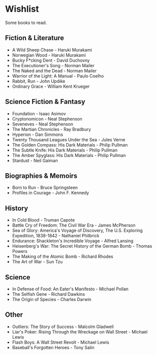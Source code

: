 # Wishlist

Some books to read.

## Fiction & Literature
* A Wild Sheep Chase - Haruki Murakami
* Norwegian Wood - Haruki Murakami
* Bucky F*cking Dent - David Duchovny
* The Executioner's Song - Norman Mailer
* The Naked and the Dead - Norman Mailer
* Warrior of the Light: A Manual - Paulo Coelho
* Rabbit, Run - John Updike
* Ordinary Grace - William Kent Krueger

## Science Fiction & Fantasy
* Foundation - Isaac Asimov
* Cryptonomicon - Neal Stephenson
* Seveneves - Neal Stephenson
* The Martian Chronicles - Ray Bradbury
* Hyperion - Dan Simmons
* Twenty Thousand Leagues Under the Sea - Jules Verne
* The Golden Compass: His Dark Materials - Philip Pullman
* The Subtle Knife: His Dark Materials - Philip Pullman
* The Amber Spyglass: His Dark Materials - Philip Pullman
* Stardust - Neil Gaiman

## Biographies & Memoirs
* Born to Run - Bruce Springsteen
* Profiles in Courage - John F. Kennedy

## History
* In Cold Blood - Truman Capote
* Battle Cry of Freedom: The Civil War Era - James McPherson
* Sea of Glory: America's Voyage of Discovery, The U.S. Exploring Expedition, 1838-1842 - Nathaniel Philbrick
* Endurance: Shackleton's Incredible Voyage - Alfred Lansing
* Heisenberg's War: The Secret History of the German Bomb - Thomas Powers
* The Making of the Atomic Bomb - Richard Rhodes
* The Art of War - Sun Tzu

## Science
* In Defense of Food: An Eater's Manifesto - Michael Pollan
* The Selfish Gene - Richard Dawkins
* The Origin of Species - Charles Darwin

## Other
* Outliers: The Story of Success - Malcolm Gladwell
* Liar's Poker: Rising Through the Wreckage on Wall Street - Michael Lewis
* Flash Boys: A Wall Street Revolt - Michael Lewis
* Baseball's Forgotten Heroes - Tony Salin